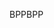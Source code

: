 <span data-ttu-id="9da8a-101">BPP</span><span class="sxs-lookup"><span data-stu-id="9da8a-101">BPP</span></span>